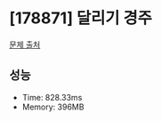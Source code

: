# [178871] 달리기 경주

[문제 출처](https://school.programmers.co.kr/learn/courses/30/lessons/178871)

## 성능

- Time: 828.33ms
- Memory: 396MB